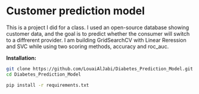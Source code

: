 # Customer prediction model 
This is a project I did for a class. I used an open-source database showing customer data, and the goal is to predict whether the consumer will switch to a diffrerent provider. I am building GridSearchCV with Linear Reression and SVC while using two scoring methods, accuracy and roc_auc. 


**Installation:**
```bash
git clone https://github.com/LouaiAlJabi/Diabetes_Prediction_Model.git
cd Diabetes_Prediction_Model

pip install -r requirements.txt
```


